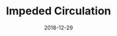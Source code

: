 ---
date: "2018-12-29"
title: "Impeded Circulation"
image: "left_right_mags_v1_201811171010.png"
alt: "Circulation"
color: ""
link1: "images/left_right_mags_v1_201811171010.png"
link2: ""
---